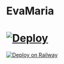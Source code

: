 # EvaMaria

# [![Deploy](https://www.herokucdn.com/deploy/button.svg)](https://heroku.com/deploy?template=https://github.com/dangerbots/bestkid)
[![Deploy on Railway](https://railway.app/button.svg)](https://railway.app/new/template?template=https://github.com/dangerbots/bestkid)
